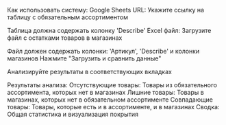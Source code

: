 Как использовать систему:
Google Sheets URL: Укажите ссылку на таблицу с обязательным ассортиментом

Таблица должна содержать колонку 'Describe'
Excel файл: Загрузите файл с остатками товаров в магазинах

Файл должен содержать колонки: 'Артикул', 'Describe' и колонки магазинов
Нажмите "Загрузить и сравнить данные"

Анализируйте результаты в соответствующих вкладках

Результаты анализа:
Отсутствующие товары: Товары из обязательного ассортимента, которых нет в магазинах
Лишние товары: Товары в магазинах, которых нет в обязательном ассортименте
Совпадающие товары: Товары, которые есть и в ассортименте, и в магазинах
Сводка: Общая статистика и визуализация покрытия
